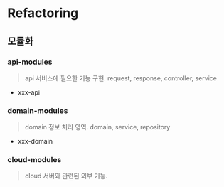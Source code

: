 # Refactoring
## 모듈화
### api-modules
> api 서비스에 필요한 기능 구현. request, response, controller, service 
- xxx-api
 
### domain-modules
> domain 정보 처리 영역. domain, service, repository  
- xxx-domain
  
### cloud-modules
> cloud 서버와 관련된 외부 기능.